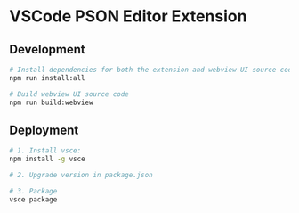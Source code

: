 # VSCode PSON Editor Extension

## Development

```bash
# Install dependencies for both the extension and webview UI source code
npm run install:all

# Build webview UI source code
npm run build:webview
```

## Deployment

```bash
# 1. Install vsce:
npm install -g vsce

# 2. Upgrade version in package.json

# 3. Package
vsce package
```
